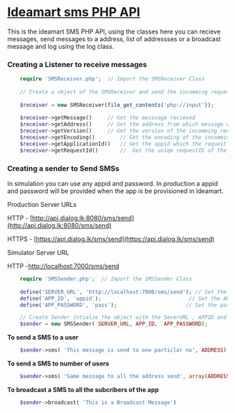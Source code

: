 # [Ideamart sms PHP API](http://www.ideamart.lk) 

This is the ideamart SMS PHP API, using the classes here you can recieve messages, send messages to a address, list of addressses or a broadcast message and log using the log class.

### Creating a Listener to receive messages

```php
    require 'SMSReceiver.php';  // Import the SMSReceiver Class
    
    // Create a object of the SMSReceiver and send the incomming request to be decoded
    
    $receiver = new SMSReceiver(file_get_contents('php://input'));
    
    $receiver->getMessage()     // Get the messsage recieved 
    $receiver->getAddress()     // Get the address from which message was sent
    $receiver->getVersion()     // Get the version of the incomming request
    $receiver->getEncoding()        // Get the encoding of the incomming request
    $receiver->getApplicationId()   // Get the appid which the request was sent to
    $receiver->getRequestId()       //  Get the uniqe requestID of the request
```

### Creating a sender to Send SMSs

In simulation you can use any appid and password.
In production a appid and password will be provided when the app is be provisioned in Ideamart.

Production Server URLs

HTTP - [http://api.dialog.lk:8080/sms/send](http://api.dialog.lk:8080/sms/send)

HTTPS - [https://api.dialog.lk/sms/send](https://api.dialog.lk/sms/send)


Simulator Server URL

HTTP -[http://localhost:7000/sms/send](http://localhost:7000/sms/send)

```php
    require 'SMSSender.php';  // Import the SMSSender Class
    
    define('SERVER_URL', 'http://localhost:7000/sms/send'); // Set the Server URL
    define('APP_ID', 'appid');							  // Set the APPID
    define('APP_PASSWORD', 'pass');						 // Set the password

    // Create Sender intialze the object with the SeverURL , APPID and APP Password
    $sender = new SMSSender( SERVER_URL, APP_ID,  APP_PASSWORD); 
```

**To send a SMS to a user**
```php
    $sender->sms( 'This message is send to one particlar no', ADDRESS)
```
**To send a SMS to number of users**
```php
    $sender->sms( 'Same message to all the address send', array(ADDRESS1, ADDRESS2, ...))
```
**To broadcast a SMS to all the subcribers of the app**
```php
    $sender->broadcast( 'This is a Broadcast Message')
```
